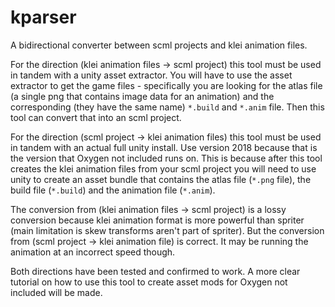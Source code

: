 # kparser

A bidirectional converter between scml projects and klei animation files.

For the direction (klei animation files -> scml project) this tool must be used in tandem with a unity asset extractor. You will have to use the asset extractor to get the game files - specifically you are looking for the
atlas file (a single png that contains image data for an animation) and the corresponding (they have the same name)
`*.build` and `*.anim` file. Then this tool can convert that into an scml project.

For the direction (scml project -> klei animation files) this tool must be used in tandem with an actual full unity
install. Use version 2018 because that is the version that Oxygen not included runs on. This is because after this
tool creates the klei animation files from your scml project you will need to use unity to create an asset bundle
that contains the atlas file (`*.png` file), the build file (`*.build`) and the animation file (`*.anim`).

The conversion from (klei animation files -> scml project) is a lossy conversion because klei animation format is more powerful than spriter (main limitation is skew transforms aren't part of spriter). But the conversion from (scml project -> klei animation file) is correct. It may be running the animation at an incorrect speed though.

Both directions have been tested and confirmed to work. A more clear tutorial on how to use this tool to create asset mods for Oxygen not included will be made.